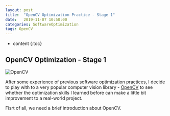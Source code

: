 ```yaml
---
layout: post
title:  "OpenCV Optimization Practice - Stage 1"
date:   2019-11-07 10:50:00
categories: SoftwareOptimization
tags: OpenCV
---
```

* content
{:toc}

## OpenCV Optimization - Stage 1
<p><img src="https://giantpanpan.github.io/img/opencv.png" alt="OpenCV"/></p>

After some experience of previous software optimization practices, I decide to play with to a very popular computer vision library - [OpenCV](https://github.com/opencv/opencv) to see whether the optimization skills I learned before can make a little bit improvement to a real-world project. 

Fisrt of all, we need a brief introduction about OpenCV. 